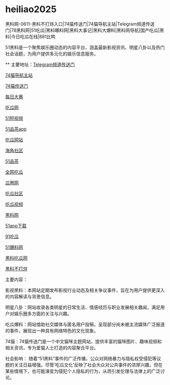 # heiliao2025
黑料网-0611-黑料不打烊入口|74猫传送门|74猫导航主站|Telegram频道传送门|78黑料网|51吃瓜|黑料曝料网|黑料大事记|黑料大爆料|黑料网导航|国产吃瓜|黑料|今日吃瓜在线|881比鸭

51黑料是一个聚焦娱乐圈动态的内容平台，涵盖最新影视资讯、明星八卦以及热门社会话题，为用户提供多元化的娱乐信息服务。

** 主要地址：<a href="https://74mao.com/">Telegram频道传送门</a>

<a href="https://74mao.com/">74猫导航主站</a>

<a href="https://74mao.com/">74猫传送门</a>

<a href="https://pc1-26.pages.dev/">每日大赛</a>

<a href="https://cg1-39.pages.dev/">吃瓜网</a>

<a href="https://pc2-25.pages.dev/">51短视频</a>

<a href="https://pc10-24.pages.dev/">51品茶app</a>

<a href="https://cg1-27.pages.dev/">吃瓜网站</a>

<a href="https://cg8-12.pages.dev/">海角社区</a>

<a href="https://pc8-34.pages.dev/">51品茶</a>

<a href="https://cg4-21.pages.dev/">全网吃瓜</a>

<a href="https://cg6-21.pages.dev/">瓜圈网</a>

<a href="https://cg5-24.pages.dev/">吃瓜社区</a>

<a href="https://cg9-07.pages.dev/">吃瓜视频</a>

<a href="https://heiliaowangjin.pages.dev/">黑料网</a>

<a href="https://xiazaianzhuang.pages.dev/">51app下载</a>

<a href="https://91chiguazhongxin.pages.dev/">91吃瓜</a>

<a href="https://jinrichigua01.pages.dev/">51爆料网</a>

<a href="https://chiguaqunzhongde.pages.dev/">黑料吃瓜网</a>

<a href="https://heiliaobudayang01.pages.dev/">黑料不打烊</a>

主要内容：

影视黑料：本网站定期发布影视行业动态及相关争议事件，旨在为用户提供更深入的内容解读与背景信息。

明星八卦：网站收录各类明星的日常生活、情感经历与职业发展相关趣闻，满足用户对娱乐圈多方面的关注与兴趣。

吃瓜爆料：网站借助社交媒体与匿名用户投稿，呈现部分尚未被主流媒体广泛报道的事件，展现出一种具有网络特色的文化现象。

74猫：74猫传送门是一个中文猫咪主题网站，提供丰富的猫咪图片、趣味视频和相关资讯，专为爱猫人士打造的内容聚合平台。

社会影响：
随着“51黑料”事件的广泛传播，公众对网络暴力与隐私权受侵犯等议题的关注日益增强。尽管‘吃瓜文化’反映了社会大众对公共事件的浓厚兴趣，但在某些情境下，也可能演变为侵犯个人隐私的行为，从而引发伦理与法律上的广泛讨论。

